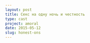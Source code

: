 ```yaml
---
layout: post
title: Секс на одну ночь и честность
type: cast
project: amoral
date: 2015-05-12
slug: honest-ons
---
```



